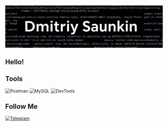 ![Header](https://github.com/DmitriySau/DmitriySau/blob/main/assets/jim4E7nGH2Y.jpg)

## Hello!
## Tools
![Postman](https://img.shields.io/badge/Postman-030207?style=for-the-badge&logo=Postman&logoColor=FF6C37) 
![MySQL](https://img.shields.io/badge/MySQL-030207?style=for-the-badge&logo=MySQL&logoColor=5561F5) 
![DevTools](https://img.shields.io/badge/DevTools-030207?style=for-the-badge&logo=DevTools&logoColor=A51D22) 

## Follow Me
[![Telegram](https://img.shields.io/badge/Telegram-030207?style=for-the-badge&logo=Telegram&logoColor=F7F7F8)]( https://t.me/wackypnz)